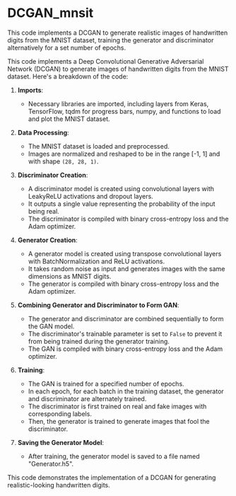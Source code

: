 # DCGAN_mnsit
This code implements a DCGAN to generate realistic images of handwritten digits from the MNIST dataset, training the generator and discriminator alternatively for a set number of epochs.

This code implements a Deep Convolutional Generative Adversarial Network (DCGAN) to generate images of handwritten digits from the MNIST dataset. Here's a breakdown of the code:

1. **Imports**:
   - Necessary libraries are imported, including layers from Keras, TensorFlow, tqdm for progress bars, numpy, and functions to load and plot the MNIST dataset.

2. **Data Processing**:
   - The MNIST dataset is loaded and preprocessed.
   - Images are normalized and reshaped to be in the range [-1, 1] and with shape `(28, 28, 1)`.

3. **Discriminator Creation**:
   - A discriminator model is created using convolutional layers with LeakyReLU activations and dropout layers.
   - It outputs a single value representing the probability of the input being real.
   - The discriminator is compiled with binary cross-entropy loss and the Adam optimizer.

4. **Generator Creation**:
   - A generator model is created using transpose convolutional layers with BatchNormalization and ReLU activations.
   - It takes random noise as input and generates images with the same dimensions as MNIST digits.
   - The generator is compiled with binary cross-entropy loss and the Adam optimizer.

5. **Combining Generator and Discriminator to Form GAN**:
   - The generator and discriminator are combined sequentially to form the GAN model.
   - The discriminator's trainable parameter is set to `False` to prevent it from being trained during the generator training.
   - The GAN is compiled with binary cross-entropy loss and the Adam optimizer.

6. **Training**:
   - The GAN is trained for a specified number of epochs.
   - In each epoch, for each batch in the training dataset, the generator and discriminator are alternately trained.
   - The discriminator is first trained on real and fake images with corresponding labels.
   - Then, the generator is trained to generate images that fool the discriminator.

7. **Saving the Generator Model**:
   - After training, the generator model is saved to a file named "Generator.h5".

This code demonstrates the implementation of a DCGAN for generating realistic-looking handwritten digits.
